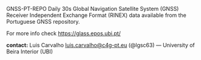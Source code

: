 GNSS-PT-REPO
Daily 30s Global Navigation Satellite System (GNSS) Receiver Independent Exchange Format (RINEX) data available from the Portuguese GNSS repository.

For more info check https://glass.epos.ubi.pt/

**contact:** Luis Carvalho <luis.carvalho@c4g-pt.eu> (@lgsc63) — University of Beira Interior (UBI) 
